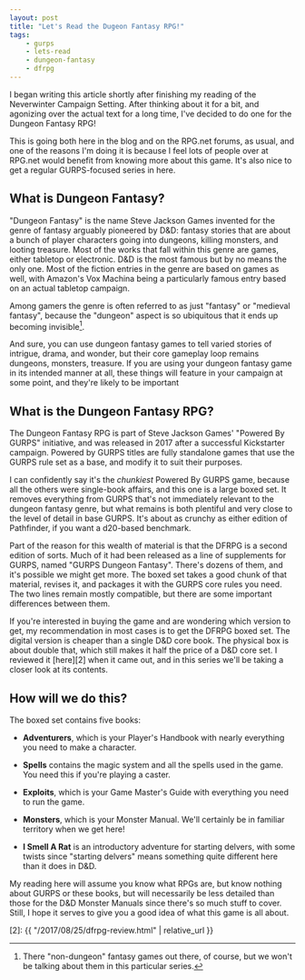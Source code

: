 ```yaml
---
layout: post
title: "Let's Read the Dugeon Fantasy RPG!"
tags:
    - gurps
    - lets-read
    - dungeon-fantasy
    - dfrpg
---
```


I began writing this article shortly after finishing my reading of the
Neverwinter Campaign Setting. After thinking about it for a bit, and agonizing
over the actual text for a long time, I've decided to do one for the Dungeon
Fantasy RPG!

This is going both here in the blog and on the RPG.net forums, as usual, and one
of the reasons I'm doing it is because I feel lots of people over at RPG.net
would benefit from knowing more about this game. It's also nice to get a regular
GURPS-focused series in here.

## What is Dungeon Fantasy?

"Dungeon Fantasy" is the name Steve Jackson Games invented for the genre of
fantasy arguably pioneered by D&D: fantasy stories that are about a bunch of
player characters going into dungeons, killing monsters, and looting
treasure. Most of the works that fall within this genre are games, either
tabletop or electronic. D&D is the most famous but by no means the only
one. Most of the fiction entries in the genre are based on games as well, with
Amazon's Vox Machina being a particularly famous entry based on an actual
tabletop campaign.

Among gamers the genre is often referred to as just "fantasy" or "medieval
fantasy", because the "dungeon" aspect is so ubiquitous that it ends up becoming
invisible[^1].

And sure, you can use dungeon fantasy games to tell varied stories of intrigue,
drama, and wonder, but their core gameplay loop remains dungeons, monsters,
treasure. If you are using your dungeon fantasy game in its intended manner at
all, these things will feature in your campaign at some point, and they're
likely to be important

## What is the Dungeon Fantasy RPG?

The Dungeon Fantasy RPG is part of Steve Jackson Games' "Powered By GURPS"
initiative, and was released in 2017 after a successful Kickstarter
campaign. Powered by GURPS titles are fully standalone games that use the GURPS
rule set as a base, and modify it to suit their purposes.

I can confidently say it's the _chunkiest_ Powered By GURPS game, because all
the others were single-book affairs, and this one is a large boxed set. It
removes everything from GURPS that's not immediately relevant to the dungeon
fantasy genre, but what remains is both plentiful and very close to the level of
detail in base GURPS. It's about as crunchy as either edition of Pathfinder, if
you want a d20-based benchmark.

Part of the reason for this wealth of material is that the DFRPG is a second
edition of sorts. Much of it had been released as a line of supplements for
GURPS, named "GURPS Dungeon Fantasy". There's dozens of them, and it's possible
we might get more. The boxed set takes a good chunk of that material, revises
it, and packages it with the GURPS core rules you need. The two lines remain
mostly compatible, but there are some important differences between them.

If you're interested in buying the game and are wondering which version to get,
my recommendation in most cases is to get the DFRPG boxed set. The digital
version is cheaper than a single D&D core book. The physical box is about double
that, which still makes it half the price of a D&D core set. I reviewed it
[here][2] when it came out, and in this series we'll be taking a closer look at
its contents.

## How will we do this?

The boxed set contains five books:

- **Adventurers**, which is your Player's Handbook with nearly everything you
  need to make a character.

- **Spells** contains the magic system and all the spells used in the game. You
  need this if you're playing a caster.

- **Exploits**, which is your Game Master's Guide with everything you need to
  run the game.

- **Monsters**, which is your Monster Manual. We'll certainly be in familiar
  territory when we get here!

- **I Smell A Rat** is an introductory adventure for starting delvers, with some
  twists since "starting delvers" means something quite different here than it
  does in D&D.

My reading here will assume you know what RPGs are, but know nothing about GURPS
or these books, but will necessarily be less detailed than those for the D&D
Monster Manuals since there's so much stuff to cover. Still, I hope it serves to
give you a good idea of what this game is all about.

[^1]: There "non-dungeon" fantasy games out there, of course, but we won't be
    talking about them in this particular series.

[2]: {{ "/2017/08/25/dfrpg-review.html" | relative_url }}
